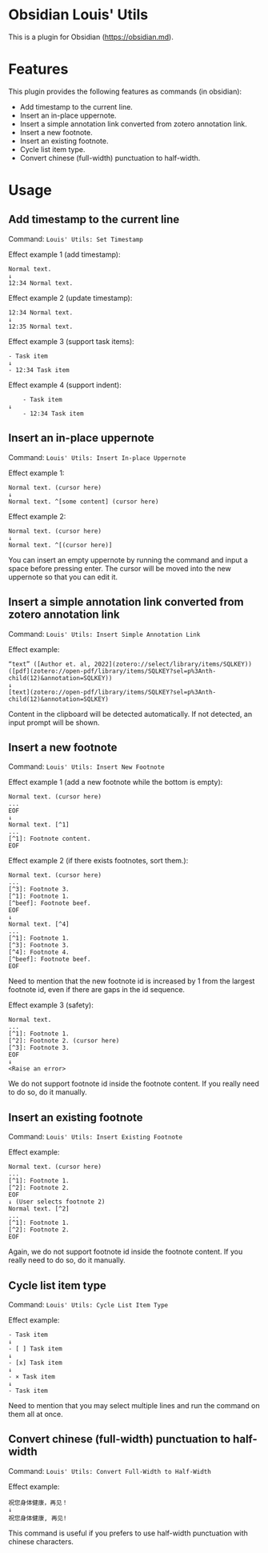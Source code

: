 # Obsidian Louis' Utils

This is a plugin for Obsidian (https://obsidian.md).

# Features

This plugin provides the following features as commands (in obsidian):
- Add timestamp to the current line.
- Insert an in-place uppernote.
- Insert a simple annotation link converted from zotero annotation link.
- Insert a new footnote.
- Insert an existing footnote.
- Cycle list item type.
- Convert chinese (full-width) punctuation to half-width.

# Usage

## Add timestamp to the current line

Command: `Louis' Utils: Set Timestamp`

Effect example 1 (add timestamp):
```text
Normal text.
↓
12:34 Normal text.
```

Effect example 2 (update timestamp):
```text
12:34 Normal text.
↓
12:35 Normal text.
```

Effect example 3 (support task items):
```text
- Task item
↓
- 12:34 Task item
```

Effect example 4 (support indent):
```text
    - Task item
↓
    - 12:34 Task item
```

## Insert an in-place uppernote

Command: `Louis' Utils: Insert In-place Uppernote`

Effect example 1:
```text
Normal text. (cursor here)
↓
Normal text. ^[some content] (cursor here)
```

Effect example 2: 
```text
Normal text. (cursor here)
↓
Normal text. ^[(cursor here)]
```
You can insert an empty uppernote by running the command and input a space before pressing enter.
The cursor will be moved into the new uppernote so that you can edit it.

## Insert a simple annotation link converted from zotero annotation link

Command: `Louis' Utils: Insert Simple Annotation Link`

Effect example:
```text
“text” ([Author et. al, 2022](zotero://select/library/items/SQLKEY)) ([pdf](zotero://open-pdf/library/items/SQLKEY?sel=p%3Anth-child(12)&annotation=SQLKEY))
↓
[text](zotero://open-pdf/library/items/SQLKEY?sel=p%3Anth-child(12)&annotation=SQLKEY)
```
Content in the clipboard will be detected automatically. If not detected, an input prompt will be shown.
    

## Insert a new footnote

Command: `Louis' Utils: Insert New Footnote`

Effect example 1 (add a new footnote while the bottom is empty):
```text
Normal text. (cursor here)
...
EOF
↓
Normal text. [^1]
...
[^1]: Footnote content.
EOF
```

Effect example 2 (if there exists footnotes, sort them.):
```text
Normal text. (cursor here)
...
[^3]: Footnote 3.
[^1]: Footnote 1.
[^beef]: Footnote beef.
EOF
↓
Normal text. [^4]
...
[^1]: Footnote 1.
[^3]: Footnote 3.
[^4]: Footnote 4.
[^beef]: Footnote beef.
EOF
```
Need to mention that the new footnote id is increased by 1 from the largest footnote id, even if there are gaps in the id sequence.

Effect example 3 (safety):
```text
Normal text.
...
[^1]: Footnote 1.
[^2]: Footnote 2. (cursor here)
[^3]: Footnote 3.
EOF
↓
<Raise an error>
```

We do not support footnote id inside the footnote content. If you really need to do so, do it manually.

## Insert an existing footnote

Command: `Louis' Utils: Insert Existing Footnote`

Effect example:
```text
Normal text. (cursor here)
...
[^1]: Footnote 1.
[^2]: Footnote 2.
EOF
↓ (User selects footnote 2)
Normal text. [^2]
...
[^1]: Footnote 1.
[^2]: Footnote 2.
EOF
```

Again, we do not support footnote id inside the footnote content. If you really need to do so, do it manually.

## Cycle list item type

Command: `Louis' Utils: Cycle List Item Type`

Effect example:
```text
- Task item
↓
- [ ] Task item
↓
- [x] Task item
↓
- × Task item
↓
- Task item
```

Need to mention that you may select multiple lines and run the command on them all at once.

## Convert chinese (full-width) punctuation to half-width

Command: `Louis' Utils: Convert Full-Width to Half-Width`

Effect example:
```text
祝您身体健康，再见！
↓
祝您身体健康, 再见!
```

This command is useful if you prefers to use half-width punctuation with chinese characters.